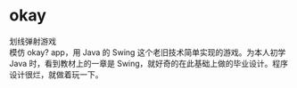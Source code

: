 # okay
划线弹射游戏  
模仿 okay? app，用 Java 的 Swing 这个老旧技术简单实现的游戏。为本人初学 Java 时，看到教材上的一章是 Swing，就好奇的在此基础上做的毕业设计。程序设计很烂，就做着玩一下。
